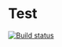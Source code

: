 # Test

[![Build status](https://ci.appveyor.com/api/projects/status/y8j71wpr9ykmno5b?svg=true)](https://ci.appveyor.com/project/SashaMikheytseva/unit-test2)